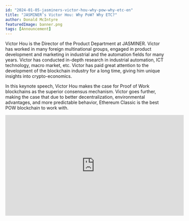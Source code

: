 ```yaml
---
id: "2024-01-05-jasminers-victor-hou-why-pow-why-etc-en"
title: "JASMINER’s Victor Hou: Why PoW? Why ETC?"
author: Donald McIntyre
featuredImage: banner.png
tags: [Announcement]
---
```


Victor Hou is the Director of the Product Department at JASMINER. Victor has worked in many foreign multinational groups, engaged in product development and marketing in industrial and the automation fields for many years.  Victor has conducted in-depth research in industrial automation, ICT technology, macro market, etc. Victor has paid great attention to the development of the blockchain industry for a long time, giving him unique insights into crypto-economics. 

In this keynote speech, Victor Hou makes the case for Proof of Work blockchains as the superior consensus mechanism. Victor goes further, making the case that due to better decentralization, environmental advantages, and more predictable behavior, Ethereum Classic is the best POW blockchain to work with. 

<iframe width="560" height="315" src="https://www.youtube.com/embed/dqnc6yS0WdU?si=--LZfLgokEREJrLV" title="YouTube video player" frameborder="0" allow="accelerometer; autoplay; clipboard-write; encrypted-media; gyroscope; picture-in-picture; web-share" allowfullscreen></iframe>
